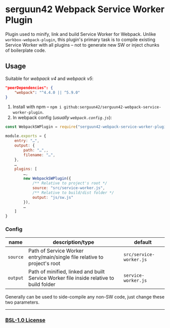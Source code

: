 # serguun42 Webpack Service Worker Plugin

Plugin used to minify, link and build Service Worker for Webpack. Unlike `workbox-webpack-plugin`, this plugin's primary task is to compile existing Service Worker with all plugins – not to generate new SW or inject chunks of boilerplate code.

## Usage

Suitable for _webpack v4_ and _webpack v5_:

```json
"peerDependencies": {
	"webpack": "^4.4.0 || ^5.9.0"
}
```

1. Install with npm – `npm i github:serguun42/serguun42-webpack-service-worker-plugin`.
2. In webpack config (_usually `webpack.config.js`_):

```javascript
const WebpackSWPlugin = require("serguun42-webpack-service-worker-plugin");

module.exports = {
	entry: "…",
	output: {
		path: "…",,
		filename: "…",
	},
	…
	plugins: [
		…,
		new WebpackSWPlugin({
			/** Relative to project's root */
			source: "src/service-worker.js",
			/** Relative to build/dist folder */
			output: "js/sw.js"
		}),
		…
	]
}
```

### Config

| name     | description/type                                                                       | default                 |
| -------- | -------------------------------------------------------------------------------------- | ----------------------- |
| `source` | Path of Service Worker entry/main/single file relative to project's root               | `src/service-worker.js` |
| `output` | Path of minified, linked and built Service Worker file inside relative to build folder | `service-worker.js`     |

Generally can be used to side-compile any non-SW code, just change these two parameters.

---

### [BSL-1.0 License](./LICENSE)
